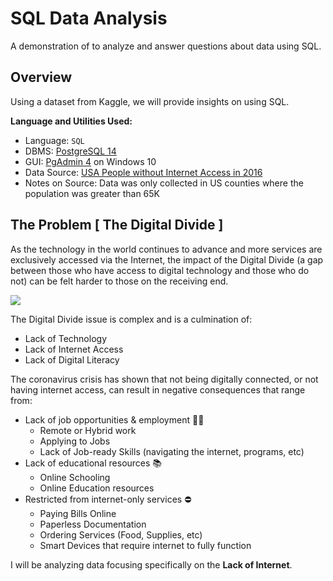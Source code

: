 # SQL Data Analysis
A demonstration of to analyze and answer questions about data using SQL. 

## Overview
Using a dataset from Kaggle, we will provide insights on using SQL. 

<strong>Language and Utilities Used:</strong>
- Language: `SQL`
- DBMS: [PostgreSQL 14](https://www.postgresql.org/)
- GUI: [PgAdmin 4](https://www.pgadmin.org/) on Windows 10
- Data Source: [USA People without Internet Access in 2016](https://www.kaggle.com/datasets/madaha/people-without-internet/)
- Notes on Source: Data was only collected in US counties where the population was greater than 65K


## The Problem [ The Digital Divide ]
As the technology in the world continues to advance and more services are exclusively accessed via the Internet, the impact of the Digital Divide (a gap between those who have access to digital technology and those who do not) can be felt harder to those on the receiving end.

<img src="https://uspirg.org/sites/pirg/files/Digital%20Divide%20Blog.png">

The Digital Divide issue is complex and is a culmination of: 
- Lack of Technology
- Lack of Internet Access
- Lack of Digital Literacy

The coronavirus crisis has shown that not being digitally connected, or not having internet access, can result in negative consequences that range from: 
- Lack of job opportunities & employment :technologist:
    - Remote or Hybrid work
    - Applying to Jobs
    - Lack of Job-ready Skills (navigating the internet, programs, etc)
- Lack of educational resources :books:
    - Online Schooling
    - Online Education resources
- Restricted from internet-only services :no_entry:
    - Paying Bills Online
    - Paperless Documentation
    - Ordering Services (Food, Supplies, etc)
    - Smart Devices that require internet to fully function
 
 I will be analyzing data focusing specifically on the <b>Lack of Internet</b>.
 

